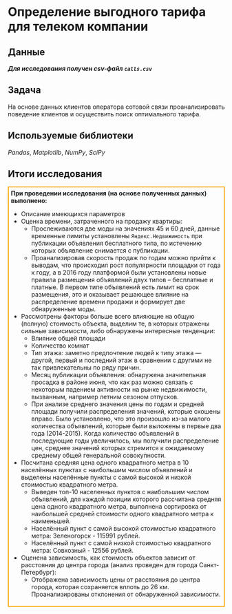 # Определение выгодного тарифа для телеком компании

## Данные

__*Для исследования получен csv-файл `calls.csv`*__


## Задача

На основе данных клиентов оператора сотовой связи проанализировать поведение клиентов и осуществить поиск оптимального тарифа.


## Используемые библиотеки
*Pandas*, *Matplotlib*, *NumPy*, *SciPy*

## Итоги исследования
<div style="border:solid orange 2px; padding: 5px">

<div class="alert alert-info"> <b>При проведении исследования (на основе полученных данных) выполнено:</b></div>

- Описание имеющихся параметров
- Оценка времени, затраченного на продажу квартиры:
    - Прослеживаются две моды на значениях 45 и 60 дней, данные временные лимиты установлены `Яндекс.Недвижимость` при публикации объявления бесплатного типа, по истечению которых объявление снимается с публикации.
    - Проанализировав скорость продаж по годам можно прийти к выводам, что происходил рост популярности площадки от года к году, а в 2016 году платформой были установлены новые правила размещения объявлений двух типов – бесплатные и платные. В первом типе объявлений есть лимит на срок размещения, это и оказывает решающее влияние на распределение времени продажи и формирует две обнаруженные моды.
- Рассмотрены факторы больше всего влияющие на общую (полную) стоимость объекта, выделим те, в которых отражены сильные зависимости, либо обнаружены интересные тенденции:
    - Влияние общей площади
    - Количество комнат
    - Тип этажа: заметно предпочтение людей к типу этажа — другой, первый и последний этаж в сравнении с другими не так привлекательны по ряду причин.
    - Месяц публикации объявления: обнаружена значительная просадка в районе июня, что как раз можно связать с некоторым падением активности на рынке недвижимости, вызванным, например летним сезоном отпусков.
    - При анализе среднего значения цены по годам и средней площади получили распределения значений, которые скошены вправо. Было установлено, что это произошло из-за малого количества объявлений, которые были выложены в первые два года (2014-2015). Когда количество объявлений в последующие годы увеличилось, мы получили распределение цен, среднее значений которых стремится к ожидаемому среднему общей генеральной совокупности.
- Посчитана средняя цена одного квадратного метра в 10 населённых пунктах с наибольшим числом объявлений и выделены населённые пункты с самой высокой и низкой стоимостью квадратного метра.
    - Выведен топ-10 населенных пунктов с наибольшим числом объявлений, для каждой позиции которого рассчитана средняя цена одного квадратного метра, выполнена сортировка от наибольшей средней стоимости одного квадратного метра к наименьшей.
    - Населённый пункт с самой высокой стоимостью квадратного метра: Зеленогорск - 115991 рублей.
    - Населённый пункт с самой низкой стоимостью квадратного метра: Совхозный - 12556 рублей.
- Оценена зависимость, как стоимость объектов зависит от расстояния до центра города (анализ проведен для города Санкт-Петербург):
    - Отображена зависимость цены от расстояния до центра города, которая сохраняется вплоть до 26 км. Проанализированы отклонения от обнаруженной зависимости.

